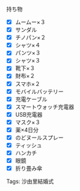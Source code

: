 持ち物
- [x] ムームー×３
- [x] サンダル
- [x] チノパン×２
- [x] シャツ×４
- [x] パンツ×３
- [x] シャツ×３
- [x] 靴下×３
- [x] 財布×２
- [x] スマホ×２
- [x] モバイルバッテリー
- [x] 充電ケーブル
- [x] スマートウォッチ充電器
- [x] USB充電器
- [x] マスク×３
- [x] 薬×4日分
- [x] のどヌールスプレー
- [x] ティッシュ
- [x] ハンカチ
- [x] 眼鏡
- [x] 折り畳み傘

Tags:
  沙由里結婚式